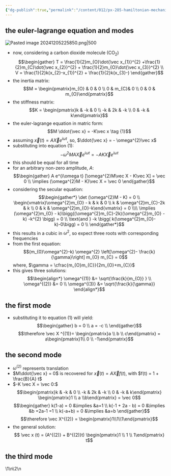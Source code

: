 ```yaml
---
{"dg-publish":true,"permalink":"/content/012/px-285-hamiltonian-mechanics-and-fluid-dynamics/term-1-hamiltonian-mechanics/g-normal-modes-and-small-oscillations/px-285-g9-triatomic-molecule/","noteIcon":"1","created":"2025-08-27T13:14:32.641+01:00","updated":"2024-12-06T13:02:15.000+00:00"}
---
```


## the euler-lagrange equation and modes
![Pasted image 20241205225850.png|500](/img/user/pics/Pasted%20image%2020241205225850.png)
- now, considering a carbon dioxide molecule (CO$_2$)
$$\begin{gather}
T = \frac{1}{2}m_{O}\dot{\vec x_{1}}^{2} +\frac{1}{2}m_{C}\dot{\vec x_{2}}^{2} + \frac{1}{2}m_{O}\dot{\vec x_{3}}^{2} \\
V = \frac{1}{2}k(x_{2}-x_{1})^{2} + \frac{1}{2}k(x_{3}-)
\end{gather}$$
- the inertia matrix:
$$M = \begin{pmatrix}m_{O} & 0 & 0 \\ 0 & m_{C}& 0 \\ 0 & 0 & m_{O}\end{pmatrix}$$
- the stiffness matrix:
$$K = \begin{pmatrix}k & -k & 0 \\ -k & 2k & -k \\ 0 & -k & k\end{pmatrix}$$
- the euler-lagrange equation in matric form:
$$M \ddot{\vec x} = -K\vec x \tag {1}$$
- assuming $\vec x (t) = A \vec X e^{i\omega t}$, so, $\ddot{\vec x} = - \omega^{2}\vec x$
- substituting into equation $(1):$
$$ - \omega^{2}M A \vec X e^{i\omega t} = - A K \vec X e^{i\omega t}$$
- this should be equal for all time
- for an arbitrary non-zero amplitude, $A:$
$$\begin{gather}
A e^{i\omega t} [\omega^{2}M\vec X - K\vec X] = \vec 0  \\
\implies (\omega^{2}M - K)\vec X = \vec 0
\end{gather}$$
- considering the secular equation:
$$\begin{gather*}
\det (\omega^{2}M - K) = 0 \\
\begin{vmatrix}\omega^{2}m_{O} - k & k & 0 \\ k & \omega^{2}m_{C}-2k & k \\ 0 & k & \omega^{2}m_{O}-k\end{vmatrix} = 0 \\\\
\implies (\omega^{2}m_{O} - k)\bigg((\omega^{2}m_{C}-2k)(\omega^{2}m_{O} - k) -k^{2} \bigg) = 0 \\
\text{and } -k \bigg( k(\omega^{2}m_{O}-k)-0\bigg) = 0 \\
\end{gather*}$$
- this results in a cubic in $\omega^{2}$, so expect three roots with corresponding frequencies
- from the first equation:
$$(m_{0}\omega^{2}-k) \omega^{2} \left[\omega^{2}- \frac{k}{\gamma}\right] m_{O} m_{C} = 0$$
	where, $\gamma  = \cfrac{m_{O}m_{C}}{2m_{O}+m_{C}}$
- this gives three solutions:
$$\begin{align*}
	\omega^{(1)} &= \sqrt{\frac{k}{m_{O}} } \\
	\omega^{(2)} &= 0 \\
	\omega^{(3)} &= \sqrt{\frac{k}{\gamma}}
\end{align*}$$
## the first mode
- substituting it to equation $(1)$ will yield:
$$\begin{gather}
b = 0 \\
a = -c \\
\end{gather}$$
$$\therefore \vec X ^{(1)}= \begin{pmatrix}a \\ b \\ c\end{pmatrix} = a\begin{pmatrix}1\\ 0 \\ -1\end{pmatrix}$$
## the second mode
- $\omega^{(2)}$ represents translation 
- $M\ddot{\vec x} = 0$ is recovered for $\vec x(t) = A \vec X f(t)$, with $f(t) = 1 + \frac{B}{A} t$
- $-K \vec X = \vec 0:$
$$\begin{pmatrix}k & -k & 0 \\ -k & 2k & -k \\ 0 & -k & k\end{pmatrix} \begin{pmatrix}1 \\ a \\b\end{pmatrix} = \vec 0$$
$$\begin{gather}
	k(1-a) = 0 &\implies &a=1 \\
	k(-1 + 2a - b) = 0 &\implies &b =2a-1 =1 \\
	k(-a+b) = 0 &\implies &a=b
\end{gather}$$
$$\therefore \vec X^{(2)} = \begin{pmatrix}1\\1\\1\end{pmatrix}$$
- the general solution:
$$ \vec x (t) = (A^{(2)} + B^{(2)}t) \begin{pmatrix}1 \\ 1 \\ 1\end{pmatrix} t$$
## the third mode
\1\n\2\n